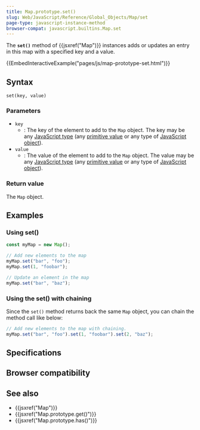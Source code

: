 ```yaml
---
title: Map.prototype.set()
slug: Web/JavaScript/Reference/Global_Objects/Map/set
page-type: javascript-instance-method
browser-compat: javascript.builtins.Map.set
---
```




The **`set()`** method of {{jsxref("Map")}} instances adds or updates an entry in this map with a specified key and a value.

{{EmbedInteractiveExample("pages/js/map-prototype-set.html")}}

## Syntax

```js-nolint
set(key, value)
```

### Parameters

- `key`
  - : The key of the element to add to the `Map` object. The key may be any [JavaScript type](/Web/JavaScript/Data_structures) (any [primitive value](/Web/JavaScript/Data_structures#primitive_values) or any type of [JavaScript object](/Web/JavaScript/Data_structures#objects)).
- `value`
  - : The value of the element to add to the `Map` object. The value may be any [JavaScript type](/Web/JavaScript/Data_structures) (any [primitive value](/Web/JavaScript/Data_structures#primitive_values) or any type of [JavaScript object](/Web/JavaScript/Data_structures#objects)).

### Return value

The `Map` object.

## Examples

### Using set()

```js
const myMap = new Map();

// Add new elements to the map
myMap.set("bar", "foo");
myMap.set(1, "foobar");

// Update an element in the map
myMap.set("bar", "baz");
```

### Using the set() with chaining

Since the `set()` method returns back the same `Map` object, you can chain the
method call like below:

```js
// Add new elements to the map with chaining.
myMap.set("bar", "foo").set(1, "foobar").set(2, "baz");
```

## Specifications



## Browser compatibility



## See also

- {{jsxref("Map")}}
- {{jsxref("Map.prototype.get()")}}
- {{jsxref("Map.prototype.has()")}}
